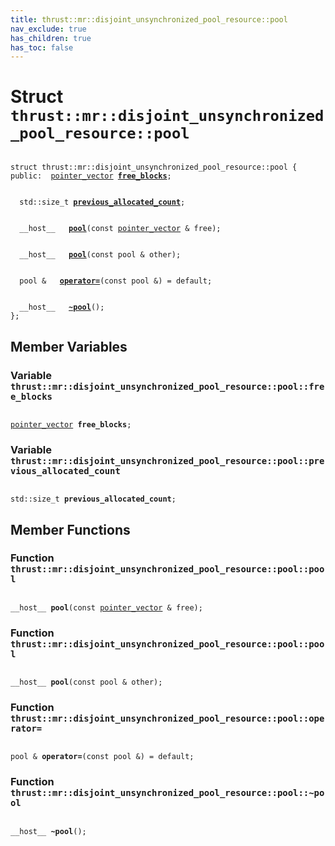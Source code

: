 ```yaml
---
title: thrust::mr::disjoint_unsynchronized_pool_resource::pool
nav_exclude: true
has_children: true
has_toc: false
---
```


# Struct `thrust::mr::disjoint_unsynchronized_pool_resource::pool`

<code class="doxybook">
<span>struct thrust::mr::disjoint&#95;unsynchronized&#95;pool&#95;resource::pool {</span>
<span>public:</span><span>&nbsp;&nbsp;<a href="{{ site.baseurl }}/api/classes/classthrust_1_1host__vector.html">pointer_vector</a> <b><a href="{{ site.baseurl }}/api/classes/structthrust_1_1mr_1_1disjoint__unsynchronized__pool__resource_1_1pool.html#variable-free-blocks">free&#95;blocks</a></b>;</span>
<br>
<span>&nbsp;&nbsp;std::size_t <b><a href="{{ site.baseurl }}/api/classes/structthrust_1_1mr_1_1disjoint__unsynchronized__pool__resource_1_1pool.html#variable-previous-allocated-count">previous&#95;allocated&#95;count</a></b>;</span>
<br>
<span>&nbsp;&nbsp;__host__ </span><span>&nbsp;&nbsp;<b><a href="{{ site.baseurl }}/api/classes/structthrust_1_1mr_1_1disjoint__unsynchronized__pool__resource_1_1pool.html#function-pool">pool</a></b>(const <a href="{{ site.baseurl }}/api/classes/classthrust_1_1host__vector.html">pointer_vector</a> & free);</span>
<br>
<span>&nbsp;&nbsp;__host__ </span><span>&nbsp;&nbsp;<b><a href="{{ site.baseurl }}/api/classes/structthrust_1_1mr_1_1disjoint__unsynchronized__pool__resource_1_1pool.html#function-pool">pool</a></b>(const pool & other);</span>
<br>
<span>&nbsp;&nbsp;pool & </span><span>&nbsp;&nbsp;<b><a href="{{ site.baseurl }}/api/classes/structthrust_1_1mr_1_1disjoint__unsynchronized__pool__resource_1_1pool.html#function-operator=">operator=</a></b>(const pool &) = default;</span>
<br>
<span>&nbsp;&nbsp;__host__ </span><span>&nbsp;&nbsp;<b><a href="{{ site.baseurl }}/api/classes/structthrust_1_1mr_1_1disjoint__unsynchronized__pool__resource_1_1pool.html#function-~pool">~pool</a></b>();</span>
<span>};</span>
</code>

## Member Variables

<h3 id="variable-free-blocks">
Variable <code>thrust::mr::disjoint&#95;unsynchronized&#95;pool&#95;resource::pool::free&#95;blocks</code>
</h3>

<code class="doxybook">
<span><a href="{{ site.baseurl }}/api/classes/classthrust_1_1host__vector.html">pointer_vector</a> <b>free_blocks</b>;</span></code>
<h3 id="variable-previous-allocated-count">
Variable <code>thrust::mr::disjoint&#95;unsynchronized&#95;pool&#95;resource::pool::previous&#95;allocated&#95;count</code>
</h3>

<code class="doxybook">
<span>std::size_t <b>previous_allocated_count</b>;</span></code>

## Member Functions

<h3 id="function-pool">
Function <code>thrust::mr::disjoint&#95;unsynchronized&#95;pool&#95;resource::pool::pool</code>
</h3>

<code class="doxybook">
<span>__host__ </span><span><b>pool</b>(const <a href="{{ site.baseurl }}/api/classes/classthrust_1_1host__vector.html">pointer_vector</a> & free);</span></code>
<h3 id="function-pool">
Function <code>thrust::mr::disjoint&#95;unsynchronized&#95;pool&#95;resource::pool::pool</code>
</h3>

<code class="doxybook">
<span>__host__ </span><span><b>pool</b>(const pool & other);</span></code>
<h3 id="function-operator=">
Function <code>thrust::mr::disjoint&#95;unsynchronized&#95;pool&#95;resource::pool::operator=</code>
</h3>

<code class="doxybook">
<span>pool & </span><span><b>operator=</b>(const pool &) = default;</span></code>
<h3 id="function-~pool">
Function <code>thrust::mr::disjoint&#95;unsynchronized&#95;pool&#95;resource::pool::~pool</code>
</h3>

<code class="doxybook">
<span>__host__ </span><span><b>~pool</b>();</span></code>

